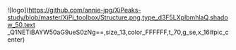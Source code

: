 ![logo](https://github.com/annie-jpg/XiPeaks-study/blob/master/XiPi_toolbox/Structure.png,type_d3F5LXplbmhlaQ,shadow_50,text
_Q1NETiBAYW50aG9ueS0zNg==,size_13,color_FFFFFF,t_70,g_se,x_16#pic_center)
